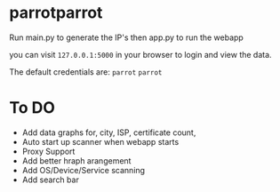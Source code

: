 # parrotparrot

Run main.py to generate the IP's then app.py to run the webapp

you can visit `127.0.0.1:5000` in your browser to login and view the data.

The default credentials are:
`parrot`
`parrot`

# To DO

 - Add data graphs for, city, ISP, certificate count, 
 - Auto start up scanner when webapp starts
 - Proxy Support
 - Add better hraph arangement
 - Add OS/Device/Service scanning
 - Add search bar
